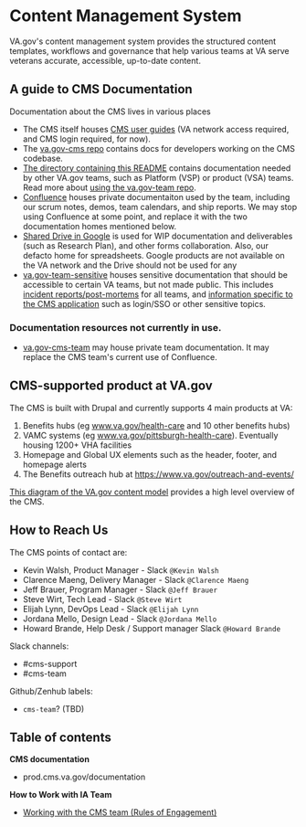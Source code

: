 # Content Management System

VA.gov's content management system provides the structured content templates, workflows and governance that help various teams at VA serve veterans accurate, accessible, up-to-date content.

## A guide to CMS Documentation 

Documentation about the CMS lives in various places
* The CMS itself houses [CMS user guides](https://prod.cms.va.gov/documentation) (VA network access required, and CMS login required, for now). 
* The [va.gov-cms repo](https://github.com/department-of-veterans-affairs/va.gov-cms) contains docs for developers working on the CMS codebase.
* [The directory containing this README](https://github.com/department-of-veterans-affairs/va.gov-team/tree/master/platform/cms) contains documentation needed by other VA.gov teams, such as Platform (VSP) or product (VSA) teams. Read more about [using the va.gov-team repo](https://github.com/department-of-veterans-affairs/va.gov-team/blob/master/platform/working-with-vsp/orientation/repo-guidelines.md#naming-guidelines).
* [Confluence](https://va-gov.atlassian.net/wiki/spaces/VAGOV/pages/179765342/2020-2021) houses private documentaiton used by the team, including our scrum notes, demos, team calendars, and ship reports. We may stop using Confluence at some point, and replace it with the two documentation homes mentioned below.
* [Shared Drive in Google](https://drive.google.com/drive/folders/0ADx85_gnl3Y4Uk9PVA) is used for WIP documentation and deliverables (such as Research Plan), and other forms collaboration. Also, our defacto home for spreadsheets. Google products are not available on the VA network and the Drive should not be used for any 
* [va.gov-team-sensitive](https://github.com/department-of-veterans-affairs/va.gov-team-sensitive) houses sensitive documentation that should be accessible to certain VA teams, but not made public. This includes [incident reports/post-mortems](https://github.com/department-of-veterans-affairs/va.gov-team-sensitive/tree/master/Postmortems) for all teams, and [information specific to the CMS application](https://github.com/department-of-veterans-affairs/va.gov-team-sensitive/tree/master/platform/cms) such as login/SSO or other sensitive topics. 

### Documentation resources not currently in use. 

* [va.gov-cms-team](https://github.com/department-of-veterans-affairs/va.gov-cms-team) may house private team documentation. It may replace the CMS team's current use of Confluence.

## CMS-supported product at VA.gov

The CMS is built with Drupal and currently supports 4 main products at VA:
1. Benefits hubs (eg www.va.gov/health-care and 10 other benefits hubs)
1. VAMC systems (eg www.va.gov/pittsburgh-health-care). Eventually housing 1200+ VHA facilities
1. Homepage and Global UX elements such as the header, footer, and homepage alerts
1. The Benefits outreach hub at https://www.va.gov/outreach-and-events/

[This diagram of the VA.gov content model](https://github.com/department-of-veterans-affairs/va.gov-team/tree/master/platform/cms/content-model) provides a high level overview of the CMS.

## How to Reach Us

The CMS points of contact are:  
- Kevin Walsh, Product Manager - Slack `@Kevin Walsh`
- Clarence Maeng, Delivery Manager - Slack `@Clarence Maeng`
- Jeff Brauer, Program Manager - Slack `@Jeff Brauer`
- Steve Wirt, Tech Lead - Slack `@Steve Wirt`
- Elijah Lynn, DevOps Lead - Slack `@Elijah Lynn`
- Jordana Mello, Design Lead - Slack `@Jordana Mello`
- Howard Brande, Help Desk / Support manager Slack `@Howard Brande`

Slack channels:
- #cms-support 
- #cms-team

Github/Zenhub labels:
- `cms-team`? (TBD)

## Table of contents

**CMS documentation**
- prod.cms.va.gov/documentation

**How to Work with IA Team**
- [Working with the CMS team (Rules of Engagement)](working-with-cms-team.md)
